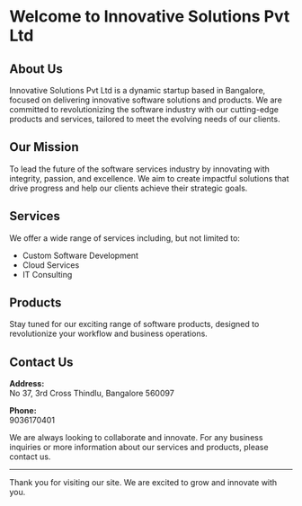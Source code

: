 # Welcome to Innovative Solutions Pvt Ltd

## About Us

Innovative Solutions Pvt Ltd is a dynamic startup based in Bangalore, focused on delivering innovative software solutions and products. We are committed to revolutionizing the software industry with our cutting-edge products and services, tailored to meet the evolving needs of our clients.

## Our Mission

To lead the future of the software services industry by innovating with integrity, passion, and excellence. We aim to create impactful solutions that drive progress and help our clients achieve their strategic goals.

## Services

We offer a wide range of services including, but not limited to:

- Custom Software Development
- Cloud Services
- IT Consulting

## Products

Stay tuned for our exciting range of software products, designed to revolutionize your workflow and business operations.

## Contact Us

**Address:**  
No 37, 3rd Cross Thindlu, Bangalore 560097

**Phone:**  
9036170401

We are always looking to collaborate and innovate. For any business inquiries or more information about our services and products, please contact us.

---

Thank you for visiting our site. We are excited to grow and innovate with you.


